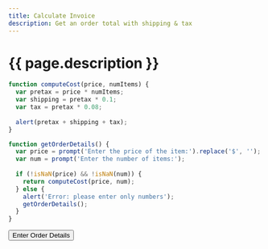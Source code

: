 ```yaml
---
title: Calculate Invoice
description: Get an order total with shipping & tax
---
```


# {{ page.description }}

<script src="/cse/day03/invoice.js"></script>

```javascript
function computeCost(price, numItems) {
  var pretax = price * numItems;
  var shipping = pretax * 0.1;
  var tax = pretax * 0.08;
  
  alert(pretax + shipping + tax);
}

function getOrderDetails() {
  var price = prompt('Enter the price of the item:').replace('$', '');
  var num = prompt('Enter the number of items:');
  
  if (!isNaN(price) && !isNaN(num)) {
    return computeCost(price, num);
  } else {
    alert('Error: please enter only numbers');
    getOrderDetails();
  }
}
```

<button type="button" onclick="getOrderDetails()">Enter Order Details</button>

